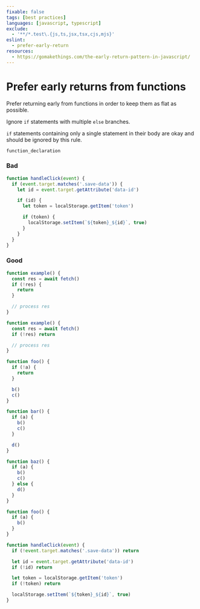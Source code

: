 ```yaml
---
fixable: false
tags: [best practices]
languages: [javascript, typescript]
exclude:
  - '**/*.test\.{js,ts,jsx,tsx,cjs,mjs}'
eslint:
  - prefer-early-return
resources:
  - https://gomakethings.com/the-early-return-pattern-in-javascript/
---
```


# Prefer early returns from functions

Prefer returning early from functions in order to keep them as flat as possible.

Ignore `if` statements with multiple `else` branches.

`if` statements containing only a single statement in their body are okay and should be ignored by this rule.

```grit
function_declaration
```

### Bad

```js
function handleClick(event) {
  if (event.target.matches('.save-data')) {
    let id = event.target.getAttribute('data-id')

    if (id) {
      let token = localStorage.getItem('token')

      if (token) {
        localStorage.setItem(`${token}_${id}`, true)
      }
    }
  }
}
```

### Good

```ts
function example() {
  const res = await fetch()
  if (!res) {
    return
  }

  // process res
}
```

```ts
function example() {
  const res = await fetch()
  if (!res) return

  // process res
}
```

```js
function foo() {
  if (!a) {
    return
  }

  b()
  c()
}
```

```js
function bar() {
  if (a) {
    b()
    c()
  }

  d()
}
```

```js
function baz() {
  if (a) {
    b()
    c()
  } else {
    d()
  }
}
```

```js
function foo() {
  if (a) {
    b()
  }
}
```

```js
function handleClick(event) {
  if (!event.target.matches('.save-data')) return

  let id = event.target.getAttribute('data-id')
  if (!id) return

  let token = localStorage.getItem('token')
  if (!token) return

  localStorage.setItem(`${token}_${id}`, true)
}
```
